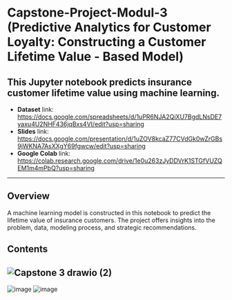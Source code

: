 # Capstone-Project-Modul-3 (Predictive Analytics for Customer Loyalty: Constructing a Customer Lifetime Value - Based Model)
This Jupyter notebook predicts insurance customer lifetime value using machine learning.
-----
- **Dataset** link: https://docs.google.com/spreadsheets/d/1uPR6NJA2QiXU7BgdLNsDE7yaxu4U2NHF436jqBxs4VI/edit?usp=sharing
- **Slides** link: https://docs.google.com/presentation/d/1uZOV8kcaZ77CVdGk0wZrGBs9jWKNA7AsXXgY69fgwcw/edit?usp=sharing
- **Google Colab** link: https://colab.research.google.com/drive/1e0u263zJyDDVrK1STGfVUZQEM1m4mPbQ?usp=sharing
-----
## Overview
A machine learning model is constructed in this notebook to predict the lifetime value of insurance customers. The project offers insights into the problem, data, modeling process, and strategic recommendations.

## Contents
![Capstone 3 drawio (2)](https://github.com/user-attachments/assets/90fc6713-6d09-4513-999c-884e5399c9d5)
-----

![image](https://github.com/user-attachments/assets/da496574-fc76-4a68-9294-d8fc33633f32)
![image](https://github.com/user-attachments/assets/19a99c7e-6aae-40a9-aa63-ed5e6e44c65c)



